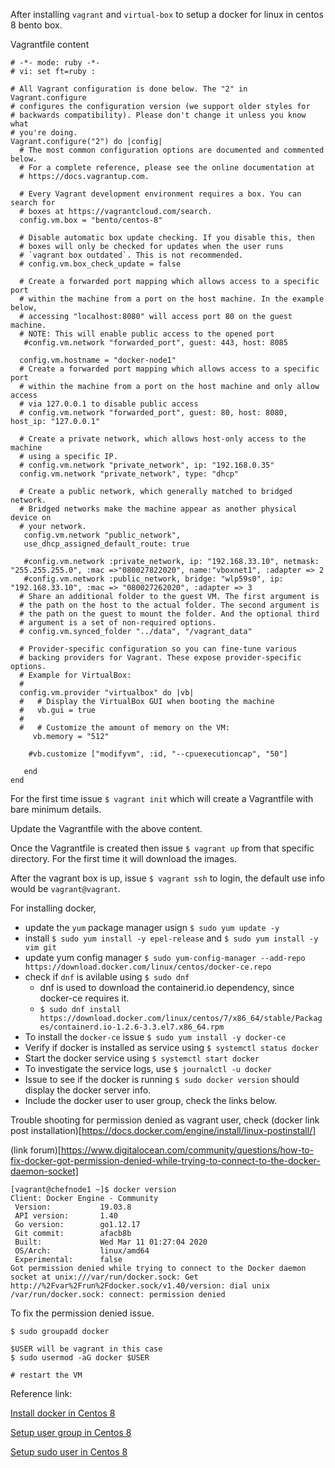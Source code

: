 After installing `vagrant` and `virtual-box` to setup a docker for linux in centos 8 bento box.

Vagrantfile content

```
# -*- mode: ruby -*-
# vi: set ft=ruby :

# All Vagrant configuration is done below. The "2" in Vagrant.configure
# configures the configuration version (we support older styles for
# backwards compatibility). Please don't change it unless you know what
# you're doing.
Vagrant.configure("2") do |config|
  # The most common configuration options are documented and commented below.
  # For a complete reference, please see the online documentation at
  # https://docs.vagrantup.com.

  # Every Vagrant development environment requires a box. You can search for
  # boxes at https://vagrantcloud.com/search.
  config.vm.box = "bento/centos-8"

  # Disable automatic box update checking. If you disable this, then
  # boxes will only be checked for updates when the user runs
  # `vagrant box outdated`. This is not recommended.
  # config.vm.box_check_update = false

  # Create a forwarded port mapping which allows access to a specific port
  # within the machine from a port on the host machine. In the example below,
  # accessing "localhost:8080" will access port 80 on the guest machine.
  # NOTE: This will enable public access to the opened port
   #config.vm.network "forwarded_port", guest: 443, host: 8085
   
  config.vm.hostname = "docker-node1"
  # Create a forwarded port mapping which allows access to a specific port
  # within the machine from a port on the host machine and only allow access
  # via 127.0.0.1 to disable public access
  # config.vm.network "forwarded_port", guest: 80, host: 8080, host_ip: "127.0.0.1"

  # Create a private network, which allows host-only access to the machine
  # using a specific IP.
  # config.vm.network "private_network", ip: "192.168.0.35"
  config.vm.network "private_network", type: "dhcp"
 
  # Create a public network, which generally matched to bridged network.
  # Bridged networks make the machine appear as another physical device on
  # your network.
   config.vm.network "public_network", 
   use_dhcp_assigned_default_route: true
   
   #config.vm.network :private_network, ip: "192.168.33.10", netmask: "255.255.255.0", :mac =>"080027822020", name:"vboxnet1", :adapter => 2
   #config.vm.network :public_network, bridge: "wlp59s0", ip: "192.168.33.10", :mac => "080027262020", :adapter => 3
  # Share an additional folder to the guest VM. The first argument is
  # the path on the host to the actual folder. The second argument is
  # the path on the guest to mount the folder. And the optional third
  # argument is a set of non-required options.
  # config.vm.synced_folder "../data", "/vagrant_data"

  # Provider-specific configuration so you can fine-tune various
  # backing providers for Vagrant. These expose provider-specific options.
  # Example for VirtualBox:
  #
  config.vm.provider "virtualbox" do |vb|
  #   # Display the VirtualBox GUI when booting the machine
  #   vb.gui = true
  #
  #   # Customize the amount of memory on the VM:
     vb.memory = "512"
    
    #vb.customize ["modifyvm", :id, "--cpuexecutioncap", "50"]
   
   end
end
```

For the first time issue `$ vagrant init` which will create a Vagrantfile with bare minimum details.

Update the Vagrantfile with the above content.

Once the Vagrantfile is created then issue `$ vagrant up` from that specific directory. 
For the first time it will download the images.

After the vagrant box is up, issue `$ vagrant ssh` to login, the default use info would be `vagrant@vagrant`.

For installing docker, 
  - update the `yum` package manager usign `$ sudo yum update -y`
  - install `$ sudo yum install -y epel-release` and `$ sudo yum install -y vim git`
  - update yum config manager `$ sudo yum-config-manager --add-repo https://download.docker.com/linux/centos/docker-ce.repo`
  - check if `dnf` is avilable using `$ sudo dnf`
     - dnf is used to download the containerid.io dependency, since docker-ce requires it.
      - `$ sudo dnf install https://download.docker.com/linux/centos/7/x86_64/stable/Packages/containerd.io-1.2.6-3.3.el7.x86_64.rpm`
   - To install the `docker-ce` issue `$ sudo yum install -y docker-ce`
   - Verify if docker is installed as service using `$ systemctl status docker`
   - Start the docker service using `$ systemctl start docker`
   - To investigate the service logs, use `$ journalctl -u docker`
   - Issue to see if the docker is running  `$ sudo docker version` should display the docker server info.
   - Include the docker user to user group, check the links below.

Trouble shooting for permission denied as vagrant user, 
check (docker link post installation)[https://docs.docker.com/engine/install/linux-postinstall/]

(link forum)[https://www.digitalocean.com/community/questions/how-to-fix-docker-got-permission-denied-while-trying-to-connect-to-the-docker-daemon-socket]

```
[vagrant@chefnode1 ~]$ docker version
Client: Docker Engine - Community
 Version:           19.03.8
 API version:       1.40
 Go version:        go1.12.17
 Git commit:        afacb8b
 Built:             Wed Mar 11 01:27:04 2020
 OS/Arch:           linux/amd64
 Experimental:      false
Got permission denied while trying to connect to the Docker daemon socket at unix:///var/run/docker.sock: Get http://%2Fvar%2Frun%2Fdocker.sock/v1.40/version: dial unix /var/run/docker.sock: connect: permission denied
```

To fix the permission denied issue.
```
$ sudo groupadd docker

$USER will be vagrant in this case
$ sudo usermod -aG docker $USER

# restart the VM
```
Reference link:

  [Install docker in Centos 8](https://linuxconfig.org/how-to-install-docker-in-rhel-8)
  
  [Setup user group in Centos 8](https://linuxconfig.org/redhat-8-add-user-to-group)
  
  [Setup sudo user in Centos 8](https://devconnected.com/how-to-add-a-user-to-sudoers-on-centos-8/)

